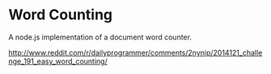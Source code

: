 Word Counting
==========

A node.js implementation of a document word counter.

http://www.reddit.com/r/dailyprogrammer/comments/2nynip/2014121_challenge_191_easy_word_counting/